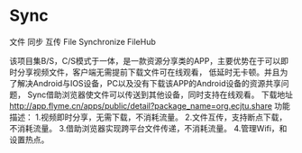 # Sync
文件 同步 互传 File Synchronize FileHub

该项目集B/S，C/S模式于一体，是一款资源分享类的APP，主要优势在于可以即时分享视频文件，客户端无需提前下载文件可在线观看，
低延时无卡顿。并且为了解决Android与IOS设备，PC以及没有下载该APP的Android设备的资源共享问题，
Sync借助浏览器使文件可以传送到其他设备，同时支持在线观看。
下载地址
http://app.flyme.cn/apps/public/detail?package_name=org.ecjtu.share
功能描述：
1.视频即时分享，无需下载，不消耗流量。
2.文件互传，支持断点下载，不消耗流量。
3.借助浏览器实现跨平台文件传递，不消耗流量。
4.管理Wifi，和设置热点。
